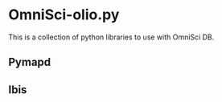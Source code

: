 # OmniSci-olio.py

This is a collection of python libraries to use with OmniSci DB.

## Pymapd


## Ibis

